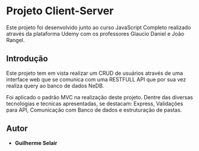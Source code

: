 # Projeto Client-Server

Este projeto foi desenvolvido junto ao curso JavaScript Completo realizado através da plataforma Udemy com os professores Glaucio Daniel e João Rangel.

## Introdução

Este projeto tem em vista realizar um CRUD de usuários através de uma interface web que se comunica com uma RESTFULL API que por sua vez realiza query ao banco de dados NeDB.

Foi aplicado o padrão MVC na realização deste projeto. Dentre das diversas tecnologias e tecnicas apresentadas, se destacam: Express, Validações para API, Comunicação com Banco de dados e estruturação de pastas.

## Autor

* **Guilherme Selair** 
